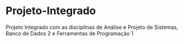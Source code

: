 # Projeto-Integrado
 Projeto Integrado com as disciplinas de Análise e Projeto de Sistemas, Banco de Dados 2 e Ferramentas de Programação 1
